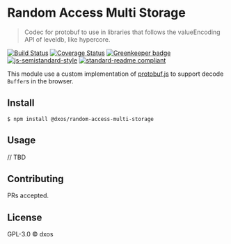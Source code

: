 # Random Access Multi Storage

> Codec for protobuf to use in libraries that follows the valueEncoding API of leveldb, like hypercore.

[![Build Status](https://travis-ci.com/dxos/random-access-multi-storage.svg?branch=master)](https://travis-ci.com/dxos/random-access-multi-storage)
[![Coverage Status](https://coveralls.io/repos/github/dxos/random-access-multi-storage/badge.svg?branch=master)](https://coveralls.io/github/dxos/random-access-multi-storage?branch=master)
[![Greenkeeper badge](https://badges.greenkeeper.io/dxos/random-access-multi-storage.svg)](https://greenkeeper.io/)
[![js-semistandard-style](https://img.shields.io/badge/code%20style-semistandard-brightgreen.svg?style=flat-square)](https://github.com/standard/semistandard)
[![standard-readme compliant](https://img.shields.io/badge/readme%20style-standard-brightgreen.svg?style=flat-square)](https://github.com/RichardLitt/standard-readme)

This module use a custom implementation of [protobuf.js](https://github.com/protobufjs/protobuf.js) to support decode `Buffer`s in the browser.

## Install

```
$ npm install @dxos/random-access-multi-storage
```

## Usage

// TBD

## Contributing

PRs accepted.

## License

GPL-3.0 © dxos
